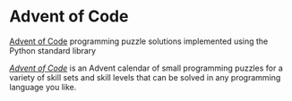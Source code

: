 # Advent of Code
[Advent of Code](https://adventofcode.com/) programming puzzle solutions implemented using the Python standard library

[*Advent of Code*](https://adventofcode.com/2020/about) is an Advent calendar of small programming puzzles for a
variety of skill sets and skill levels that can be solved in any programming language you like.
